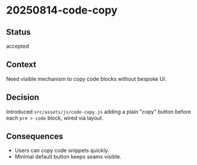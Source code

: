 # 20250814-code-copy

## Status

accepted

## Context

Need visible mechanism to copy code blocks without bespoke UI.

## Decision

Introduced `src/assets/js/code-copy.js` adding a plain "copy" button before each `pre > code` block, wired via layout.

## Consequences

- Users can copy code snippets quickly.
- Minimal default button keeps seams visible.
